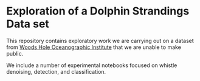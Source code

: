 # Exploration of a Dolphin Strandings Data set

This repository contains exploratory work we are carrying out on a dataset from [Woods Hole Oceanographic Institute](https://www.whoi.edu/) that we are unable to make public.

We include a number of experimental notebooks focused on whistle denoising, detection, and classification.
